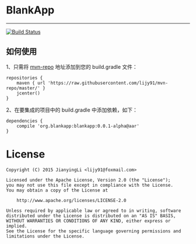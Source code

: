 # BlankApp
---

[![Build Status](https://api.travis-ci.org/lijy91/BlankApp.svg?branch=master)](https://travis-ci.org/lijy91/BlankApp)

## 如何使用

1、只需将 [mvn-repo](github.com/lijy91/mvn-repo/) 地址添加到您的 build.gradle 文件：
```
repositories {
    maven { url 'https://raw.githubusercontent.com/lijy91/mvn-repo/master/' }
    jcenter()
}
```

2、在要集成的项目中的 build.gradle 中添加依赖，如下：
```
dependencies {
    compile 'org.blankapp:blankapp:0.0.1-alpha@aar'
}
```

# License

    Copyright (C) 2015 JianyingLi <lijy91@foxmail.com>

    Licensed under the Apache License, Version 2.0 (the "License");
    you may not use this file except in compliance with the License.
    You may obtain a copy of the License at

        http://www.apache.org/licenses/LICENSE-2.0

    Unless required by applicable law or agreed to in writing, software
    distributed under the License is distributed on an "AS IS" BASIS,
    WITHOUT WARRANTIES OR CONDITIONS OF ANY KIND, either express or implied.
    See the License for the specific language governing permissions and
    limitations under the License.
